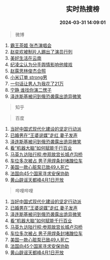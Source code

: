<div align="center"><h2>实时热搜榜</h2><h4>2024-03-31 14:09:01</h4></div>

> 微博  

1. [霸王茶姬 张杰演唱会](https://s.weibo.com/weibo?q=%E9%9C%B8%E7%8E%8B%E8%8C%B6%E5%A7%AC%20%E5%BC%A0%E6%9D%B0%E6%BC%94%E5%94%B1%E4%BC%9A&t=31&band_rank=1&Refer=top)<br />
2. [赵奕欢被制片人踢出了演员行列](https://s.weibo.com/weibo?q=%23%E8%B5%B5%E5%A5%95%E6%AC%A2%E8%A2%AB%E5%88%B6%E7%89%87%E4%BA%BA%E8%B8%A2%E5%87%BA%E4%BA%86%E6%BC%94%E5%91%98%E8%A1%8C%E5%88%97%23&t=31&band_rank=2&Refer=top)<br />
3. [美好生活在云南](https://s.weibo.com/weibo?q=%23%E7%BE%8E%E5%A5%BD%E7%94%9F%E6%B4%BB%E5%9C%A8%E4%BA%91%E5%8D%97%23&t=31&band_rank=3&Refer=top)<br />
4. [纪凌尘认为分手舆情影响他接戏](https://s.weibo.com/weibo?q=%23%E7%BA%AA%E5%87%8C%E5%B0%98%E8%AE%A4%E4%B8%BA%E5%88%86%E6%89%8B%E8%88%86%E6%83%85%E5%BD%B1%E5%93%8D%E4%BB%96%E6%8E%A5%E6%88%8F%23&t=31&band_rank=4&Refer=top)<br />
5. [赵露思林俊杰合照](https://s.weibo.com/weibo?q=%23%E8%B5%B5%E9%9C%B2%E6%80%9D%E6%9E%97%E4%BF%8A%E6%9D%B0%E5%90%88%E7%85%A7%23&t=31&band_rank=5&Refer=top)<br />
6. [小米订单 strong男](https://s.weibo.com/weibo?q=%E5%B0%8F%E7%B1%B3%E8%AE%A2%E5%8D%95%20strong%E7%94%B7&t=31&band_rank=6&Refer=top)<br />
7. [一句话让男人为我花了21万](https://s.weibo.com/weibo?q=%23%E4%B8%80%E5%8F%A5%E8%AF%9D%E8%AE%A9%E7%94%B7%E4%BA%BA%E4%B8%BA%E6%88%91%E8%8A%B1%E4%BA%8621%E4%B8%87%23&t=31&band_rank=7&Refer=top)<br />
8. [宁静 谁找你演二愣子](https://s.weibo.com/weibo?q=%E5%AE%81%E9%9D%99%20%E8%B0%81%E6%89%BE%E4%BD%A0%E6%BC%94%E4%BA%8C%E6%84%A3%E5%AD%90&t=31&band_rank=8&Refer=top)<br />
9. [泽连斯基被问到俄恐袭露出诡异微笑](https://s.weibo.com/weibo?q=%23%E6%B3%BD%E8%BF%9E%E6%96%AF%E5%9F%BA%E8%A2%AB%E9%97%AE%E5%88%B0%E4%BF%84%E6%81%90%E8%A2%AD%E9%9C%B2%E5%87%BA%E8%AF%A1%E5%BC%82%E5%BE%AE%E7%AC%91%23&t=31&band_rank=9&Refer=top)<br />

> 知乎  


> 百度  

1. [当好中国式现代化建设的坚定行动派](https://www.baidu.com/s?wd=%E5%BD%93%E5%A5%BD%E4%B8%AD%E5%9B%BD%E5%BC%8F%E7%8E%B0%E4%BB%A3%E5%8C%96%E5%BB%BA%E8%AE%BE%E7%9A%84%E5%9D%9A%E5%AE%9A%E8%A1%8C%E5%8A%A8%E6%B4%BE&sa=fyb_news&rsv_dl=fyb_news)<br />
2. [已婚男在“王婆说媒”走红 妻子发声](https://www.baidu.com/s?wd=%E5%B7%B2%E5%A9%9A%E7%94%B7%E5%9C%A8%E2%80%9C%E7%8E%8B%E5%A9%86%E8%AF%B4%E5%AA%92%E2%80%9D%E8%B5%B0%E7%BA%A2+%E5%A6%BB%E5%AD%90%E5%8F%91%E5%A3%B0&sa=fyb_news&rsv_dl=fyb_news)<br />
3. [泽连斯基被问到俄恐袭露出诡异微笑](https://www.baidu.com/s?wd=%E6%B3%BD%E8%BF%9E%E6%96%AF%E5%9F%BA%E8%A2%AB%E9%97%AE%E5%88%B0%E4%BF%84%E6%81%90%E8%A2%AD%E9%9C%B2%E5%87%BA%E8%AF%A1%E5%BC%82%E5%BE%AE%E7%AC%91&sa=fyb_news&rsv_dl=fyb_news)<br />
4. [看“机器大脑”如何赋能千行百业](https://www.baidu.com/s?wd=%E7%9C%8B%E2%80%9C%E6%9C%BA%E5%99%A8%E5%A4%A7%E8%84%91%E2%80%9D%E5%A6%82%E4%BD%95%E8%B5%8B%E8%83%BD%E5%8D%83%E8%A1%8C%E7%99%BE%E4%B8%9A&sa=fyb_news&rsv_dl=fyb_news)<br />
5. [马英九访陆行程:参观故宫长城卢沟桥](https://www.baidu.com/s?wd=%E9%A9%AC%E8%8B%B1%E4%B9%9D%E8%AE%BF%E9%99%86%E8%A1%8C%E7%A8%8B%3A%E5%8F%82%E8%A7%82%E6%95%85%E5%AE%AB%E9%95%BF%E5%9F%8E%E5%8D%A2%E6%B2%9F%E6%A1%A5&sa=fyb_news&rsv_dl=fyb_news)<br />
6. [车位多次被占 男子用焊条封堵蹭位车](https://www.baidu.com/s?wd=%E8%BD%A6%E4%BD%8D%E5%A4%9A%E6%AC%A1%E8%A2%AB%E5%8D%A0+%E7%94%B7%E5%AD%90%E7%94%A8%E7%84%8A%E6%9D%A1%E5%B0%81%E5%A0%B5%E8%B9%AD%E4%BD%8D%E8%BD%A6&sa=fyb_news&rsv_dl=fyb_news)<br />
7. [美国一款心脏泵已致49人死亡](https://www.baidu.com/s?wd=%E7%BE%8E%E5%9B%BD%E4%B8%80%E6%AC%BE%E5%BF%83%E8%84%8F%E6%B3%B5%E5%B7%B2%E8%87%B449%E4%BA%BA%E6%AD%BB%E4%BA%A1&sa=fyb_news&rsv_dl=fyb_news)<br />
8. [法国向45个国家寻求安保协助](https://www.baidu.com/s?wd=%E6%B3%95%E5%9B%BD%E5%90%9145%E4%B8%AA%E5%9B%BD%E5%AE%B6%E5%AF%BB%E6%B1%82%E5%AE%89%E4%BF%9D%E5%8D%8F%E5%8A%A9&sa=fyb_news&rsv_dl=fyb_news)<br />
9. [黄山辟谣天都峰4月1日开放](https://www.baidu.com/s?wd=%E9%BB%84%E5%B1%B1%E8%BE%9F%E8%B0%A3%E5%A4%A9%E9%83%BD%E5%B3%B04%E6%9C%881%E6%97%A5%E5%BC%80%E6%94%BE&sa=fyb_news&rsv_dl=fyb_news)<br />

> 哔哩哔哩  

1. [当好中国式现代化建设的坚定行动派](https://www.baidu.com/s?wd=%E5%BD%93%E5%A5%BD%E4%B8%AD%E5%9B%BD%E5%BC%8F%E7%8E%B0%E4%BB%A3%E5%8C%96%E5%BB%BA%E8%AE%BE%E7%9A%84%E5%9D%9A%E5%AE%9A%E8%A1%8C%E5%8A%A8%E6%B4%BE&sa=fyb_news&rsv_dl=fyb_news)<br />
2. [已婚男在“王婆说媒”走红 妻子发声](https://www.baidu.com/s?wd=%E5%B7%B2%E5%A9%9A%E7%94%B7%E5%9C%A8%E2%80%9C%E7%8E%8B%E5%A9%86%E8%AF%B4%E5%AA%92%E2%80%9D%E8%B5%B0%E7%BA%A2+%E5%A6%BB%E5%AD%90%E5%8F%91%E5%A3%B0&sa=fyb_news&rsv_dl=fyb_news)<br />
3. [泽连斯基被问到俄恐袭露出诡异微笑](https://www.baidu.com/s?wd=%E6%B3%BD%E8%BF%9E%E6%96%AF%E5%9F%BA%E8%A2%AB%E9%97%AE%E5%88%B0%E4%BF%84%E6%81%90%E8%A2%AD%E9%9C%B2%E5%87%BA%E8%AF%A1%E5%BC%82%E5%BE%AE%E7%AC%91&sa=fyb_news&rsv_dl=fyb_news)<br />
4. [看“机器大脑”如何赋能千行百业](https://www.baidu.com/s?wd=%E7%9C%8B%E2%80%9C%E6%9C%BA%E5%99%A8%E5%A4%A7%E8%84%91%E2%80%9D%E5%A6%82%E4%BD%95%E8%B5%8B%E8%83%BD%E5%8D%83%E8%A1%8C%E7%99%BE%E4%B8%9A&sa=fyb_news&rsv_dl=fyb_news)<br />
5. [马英九访陆行程:参观故宫长城卢沟桥](https://www.baidu.com/s?wd=%E9%A9%AC%E8%8B%B1%E4%B9%9D%E8%AE%BF%E9%99%86%E8%A1%8C%E7%A8%8B%3A%E5%8F%82%E8%A7%82%E6%95%85%E5%AE%AB%E9%95%BF%E5%9F%8E%E5%8D%A2%E6%B2%9F%E6%A1%A5&sa=fyb_news&rsv_dl=fyb_news)<br />
6. [车位多次被占 男子用焊条封堵蹭位车](https://www.baidu.com/s?wd=%E8%BD%A6%E4%BD%8D%E5%A4%9A%E6%AC%A1%E8%A2%AB%E5%8D%A0+%E7%94%B7%E5%AD%90%E7%94%A8%E7%84%8A%E6%9D%A1%E5%B0%81%E5%A0%B5%E8%B9%AD%E4%BD%8D%E8%BD%A6&sa=fyb_news&rsv_dl=fyb_news)<br />
7. [美国一款心脏泵已致49人死亡](https://www.baidu.com/s?wd=%E7%BE%8E%E5%9B%BD%E4%B8%80%E6%AC%BE%E5%BF%83%E8%84%8F%E6%B3%B5%E5%B7%B2%E8%87%B449%E4%BA%BA%E6%AD%BB%E4%BA%A1&sa=fyb_news&rsv_dl=fyb_news)<br />
8. [法国向45个国家寻求安保协助](https://www.baidu.com/s?wd=%E6%B3%95%E5%9B%BD%E5%90%9145%E4%B8%AA%E5%9B%BD%E5%AE%B6%E5%AF%BB%E6%B1%82%E5%AE%89%E4%BF%9D%E5%8D%8F%E5%8A%A9&sa=fyb_news&rsv_dl=fyb_news)<br />
9. [黄山辟谣天都峰4月1日开放](https://www.baidu.com/s?wd=%E9%BB%84%E5%B1%B1%E8%BE%9F%E8%B0%A3%E5%A4%A9%E9%83%BD%E5%B3%B04%E6%9C%881%E6%97%A5%E5%BC%80%E6%94%BE&sa=fyb_news&rsv_dl=fyb_news)<br />
